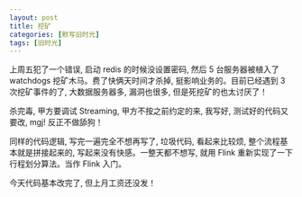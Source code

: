 ```yaml
---
layout: post
title: 挖矿
categories: [默写旧时光]
tags: [旧时光]
---
```


上周五犯了一个错误, 启动 redis 的时候没设置密码, 然后 5 台服务器被植入了 watchdogs 挖矿木马。费了快俩天时间才杀掉, 挺影响业务的。目前已经遇到 3 次挖矿事件的了, 大数据服务器多, 漏洞也很多, 但是死挖矿的也太讨厌了！

杀完毒, 甲方要调试 Streaming, 甲方不按之前约定的来, 我写好, 测试好的代码又要改, mgj! 反正不做舔狗！

同样的代码逻辑, 写完一遍完全不想再写了, 垃圾代码, 看起来比较烦, 整个流程基本就是拼接起来的, 写起来没有快感。一整天都不想写, 就用 Flink 重新实现了一下行程划分算法。当作 Flink 入门。

今天代码基本改完了, 但上月工资还没发！  
